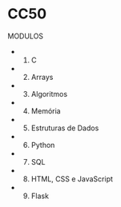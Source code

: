 # CC50
MODULOS
- 1. C
- 2. Arrays
- 3. Algoritmos
- 4. Memória
- 5. Estruturas de Dados
- 6. Python
- 7. SQL
- 8. HTML, CSS e JavaScript
- 9. Flask
